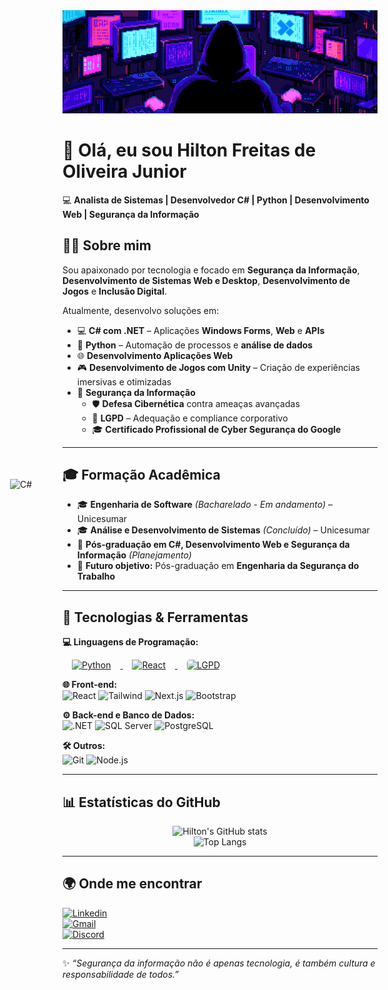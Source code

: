 <div style="position:relative; width:100%;">
 <img src="https://github.com/Devmmx166/Devmmx166/blob/main/assets/plano-de-fundo02.gif?raw=true;">
</div>

# 👋 Olá, eu sou Hilton Freitas de Oliveira Junior  

💻 **Analista de Sistemas | Desenvolvedor C# | Python | Desenvolvimento Web | Segurança da Informação**  


## 🧑‍💻 Sobre mim  

Sou apaixonado por tecnologia e focado em **Segurança da Informação**, **Desenvolvimento de Sistemas Web e Desktop**, **Desenvolvimento de Jogos** e **Inclusão Digital**.  

Atualmente, desenvolvo soluções em:  

- 💻 **C# com .NET** – Aplicações **Windows Forms**, **Web** e **APIs**  
- 🐍 **Python** – Automação de processos e **análise de dados**  
- 🌐 **Desenvolvimento Aplicações Web**
- 🎮 **Desenvolvimento de Jogos com Unity** – Criação de experiências imersivas e otimizadas  
- 🔐 **Segurança da Informação**  
  - 🛡 **Defesa Cibernética** contra ameaças avançadas  
  - 📜 **LGPD** – Adequação e compliance corporativo  
  - 🎓 **Certificado Profissional de Cyber Segurança do Google**  

---

## 🎓 Formação Acadêmica
- 🎓 **Engenharia de Software** *(Bacharelado - Em andamento)* – Unicesumar  
- 🎓 **Análise e Desenvolvimento de Sistemas** *(Concluído)* – Unicesumar  
- 📘 **Pós-graduação em C#, Desenvolvimento Web e Segurança da Informação** *(Planejamento)*  
- 🎯 **Futuro objetivo:** Pós-graduação em **Engenharia da Segurança do Trabalho**

---

## 🚀 Tecnologias & Ferramentas  

**💻 Linguagens de Programação:**  
<div align="left">
 <a href="https://docs.python.org/pt-br/3/" _blank>
    <img src="https://icon.icepanel.io/Technology/svg/C%23-%28CSharp%29.svg" 
       style="position:absolute; top:20%; left:15%; width:60px;" alt="C#">
  </a>

  
  <a href="https://docs.python.org/pt-br/3/" _blank>
    <img src="https://cdn.jsdelivr.net/gh/devicons/devicon/icons/python/python-original.svg" 
         alt="Python" width="60px" style="margin: 0 15px;">
  </a>

 <a href="https://developer.mozilla.org/pt-BR/docs/Web/JavaScript">
    <img src="https://lh4.googleusercontent.com/proxy/-pwfOTdxxcqsqjbDyAQk0Wepf0u8dWjZpODEITcMwM8iXfiGbRSz-droJTIImOG2GlwDfKGiTnPJTBgC_pzRjpByMfr5ou7SKM3NjbyZYwTys749fp_KWrcmWX14qxxM" 
         alt="React" width="60px" style="margin: 0 15px;">
  </a>

<a href="https://www.gov.br/anpd/pt-br/assuntos/lgpd">
  <img src="https://img.freepik.com/vetores-premium/lgpd-autoridade-brasileira-de-protecao-de-dados-dpa-lei-geral-de-protecao-de-dados-vector-stock-illustration_100456-10367.jpg" 
       alt="LGPD" width="60px" style="margin: 0 15px; border-radius:5px">
</a>
</div>

**🌐 Front-end:**  
![React](https://img.shields.io/badge/-React-61DAFB?style=for-the-badge&logo=react&logoColor=black)
![Tailwind](https://img.shields.io/badge/-Tailwind-38B2AC?style=for-the-badge&logo=tailwind-css&logoColor=white)
![Next.js](https://img.shields.io/badge/-Next.js-000000?style=for-the-badge&logo=next.js&logoColor=white)
![Bootstrap](https://img.shields.io/badge/Bootstrap-7952B3?style=for-the-badge&logo=bootstrap&logoColor=white)

**⚙ Back-end e Banco de Dados:**  
![.NET](https://img.shields.io/badge/-.NET-512BD4?style=for-the-badge&logo=dotnet&logoColor=white)
![SQL Server](https://img.shields.io/badge/-SQL%20Server-CC2927?style=for-the-badge&logo=microsoftsqlserver&logoColor=white)
![PostgreSQL](https://img.shields.io/badge/-PostgreSQL-4169E1?style=for-the-badge&logo=postgresql&logoColor=white)

**🛠 Outros:**  
![Git](https://img.shields.io/badge/-Git-F05032?style=for-the-badge&logo=git&logoColor=white)
![Node.js](https://img.shields.io/badge/-Node.js-339933?style=for-the-badge&logo=node.js&logoColor=white)

---

## 📊 Estatísticas do GitHub
<div align="center">
  
![Hilton's GitHub stats](https://github-readme-stats.vercel.app/api?username=Devmmx166&show_icons=true&theme=radical)  
![Top Langs](https://github-readme-stats.vercel.app/api/top-langs/?username=Devmmx166&layout=compact&theme=radical)

</div>

---

## 🌍 Onde me encontrar  

[![Linkedin](https://img.shields.io/badge/LinkedIn-blue?style=for-the-badge&logo=linkedin)](https://www.linkedin.com/in/hilton-freitas-de-oliveira-junior/)  
[![Gmail](https://img.shields.io/badge/Gmail-red?style=for-the-badge&logo=gmail&logoColor=white)](mailto:devmmx166@gmail.com)  
[![Discord](https://img.shields.io/badge/Discord-5865F2?style=for-the-badge&logo=discord&logoColor=white)](https://discordapp.com/users/hiltonjr_86150)  

---

✨ *“Segurança da informação não é apenas tecnologia, é também cultura e responsabilidade de todos.”*

